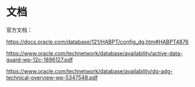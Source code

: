 # 文档

官方文档：

<https://docs.oracle.com/database/121/HABPT/config_dg.htm#HABPT4876>

<https://www.oracle.com/technetwork/database/availability/active-data-guard-wp-12c-1896127.pdf>

<https://www.oracle.com/technetwork/database/availability/dg-adg-technical-overview-wp-5347548.pdf>
